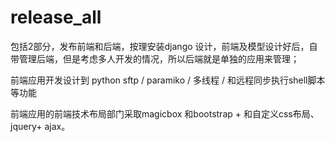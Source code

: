 # release_all
包括2部分，发布前端和后端，按理安装django 设计，前端及模型设计好后，自带管理后端，但是考虑多人开发的情况，所以后端就是单独的应用来管理；

前端应用开发设计到 python sftp / paramiko / 多线程 / 和远程同步执行shell脚本等功能

前端应用的前端技术布局部门采取magicbox 和bootstrap + 和自定义css布局、jquery+ ajax。
